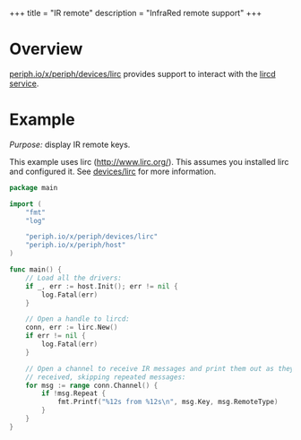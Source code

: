 +++
title = "IR remote"
description = "InfraRed remote support"
+++

# Overview

[periph.io/x/periph/devices/lirc](https://periph.io/x/periph/devices/lirc)
provides support to interact with the [lircd service](http://www.lirc.org/).


# Example

_Purpose:_ display IR remote keys.

This example uses lirc (http://www.lirc.org/). This assumes you installed lirc
and configured it. See [devices/lirc](https://periph.io/x/periph/devices/lirc)
for more information.

~~~go
package main

import (
    "fmt"
    "log"

    "periph.io/x/periph/devices/lirc"
    "periph.io/x/periph/host"
)

func main() {
    // Load all the drivers:
    if _, err := host.Init(); err != nil {
        log.Fatal(err)
    }

    // Open a handle to lircd:
    conn, err := lirc.New()
    if err != nil {
        log.Fatal(err)
    }

    // Open a channel to receive IR messages and print them out as they are
    // received, skipping repeated messages:
    for msg := range conn.Channel() {
        if !msg.Repeat {
            fmt.Printf("%12s from %12s\n", msg.Key, msg.RemoteType)
        }
    }
}
~~~
